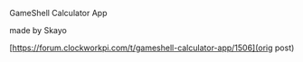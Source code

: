 GameShell Calculator App


made by Skayo 

[https://forum.clockworkpi.com/t/gameshell-calculator-app/1506](orig post)



